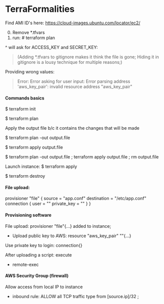# TerraFormalities

Find AMI ID's here:
https://cloud-images.ubuntu.com/locator/ec2/


0. Remove *.tfvars
1. run: # terraform plan

^ will ask for ACCESS_KEY and SECRET_KEY: 
>(Adding *.tfvars to gitignore makes it think the file is gone; 
Hiding it in gitignore is a lousy technique for multiple reasons;)   

Providing wrong values: 
>  Error: Error asking for user input: 
  Error parsing address 'aws_key_pair': invalid resource address "aws_key_pair"


#### Commands basics 

$ terraform init 

$ terraform plan 

Apply the output file b/c it contains the changes that will be made 

$ terraform plan -out output.file 

$ terraform apply output.file 

$ terraform plan -out output.file ; terraform apply output.file ; rm output.file 

Launch instance: 
$ terraform apply 

$ terraform destroy 



#### File upload: 
 
  provisioner "file" {
    source = "app.conf"
    destination = "/etc/app.conf"
    connection {
      user = ""
      private_key = ""
    }
  }
    


#### Provisioning software 
 
File upload: provisioner "file"{...} added to instance;   

- Upload public key to AWS: resource "aws_key_pair" ""{...} 

Use private key to login: connection{} 

After uploading a script: execute 
- remote-exec 


#### AWS Security Group (firewall)
Allow access from local IP to instance 
- inbound rule: ALLOW all TCP traffic type from [source.ip]/32 ; 





















